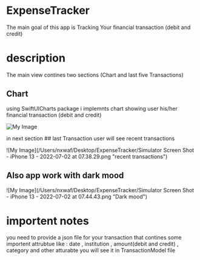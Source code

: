 #  ExpenseTracker
The main goal of this app is Tracking Your financial transaction (debit and credit)


# description 
The main view contines two sections (Chart and last five Transactions)

## Chart
using SwiftUICharts package i implemnts chart showing user his/her financial transaction (debit and credit)

![My Image](/Users/nxwaf/Documents/SwiftUi/ExpenseTracker/Images/MainView.png)

in next section ## last Transaction user will see recent transactions

![My Image](/Users/nxwaf/Desktop/ExpenseTracker/Simulator Screen Shot - iPhone 13 - 2022-07-02 at 07.38.29.png "recent transactions")

## Also app work with dark mood 
![My Image](/Users/nxwaf/Desktop/ExpenseTracker/Simulator Screen Shot - iPhone 13 - 2022-07-02 at 07.44.43.png "Dark mood")

# importent notes 
you need to provide a json file for your transaction that contines some importent attrubtue 
like : date , institution , amount(debit and credit) , category 
and other atturabte 
you will see it in TransactionModel file 


